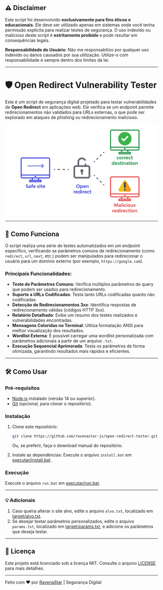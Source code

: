 ## ⚠️ Disclaimer

Este script foi desenvolvido **exclusivamente para fins éticos e educacionais**. Ele deve ser utilizado apenas em sistemas onde você tenha permissão explícita para realizar testes de segurança. O uso indevido ou malicioso deste script é **estritamente proibido** e pode resultar em consequências legais.

**Responsabilidade do Usuário**: Não me responsabilizo por qualquer uso indevido ou danos causados por sua utilização. Utilize-o com responsabilidade e sempre dentro dos limites da lei.

---

# 🛡️ Open Redirect Vulnerability Tester

Este é um script de segurança digital projetado para testar vulnerabilidades de **Open Redirect** em aplicações web. Ele verifica se um endpoint permite redirecionamentos não validados para URLs externas, o que pode ser explorado em ataques de phishing ou redirecionamento malicioso.

![](src/img/open-redirect.jpeg)

---

## 🚀 Como Funciona

O script realiza uma série de testes automatizados em um endpoint específico, verificando se parâmetros comuns de redirecionamento (como `redirect`, `url`, `next`, etc.) podem ser manipulados para redirecionar o usuário para um domínio externo (por exemplo, `https://google.com`).

### Principais Funcionalidades:
- **Teste de Parâmetros Comuns**: Verifica múltiplos parâmetros de query que podem ser usados para redirecionamento.
- **Suporte a URLs Codificadas**: Testa tanto URLs codificadas quanto não codificadas.
- **Detecção de Redirecionamentos 3xx**: Identifica respostas de redirecionamento válidas (códigos HTTP 3xx).
- **Relatório Detalhado**: Exibe um resumo dos testes realizados e vulnerabilidades encontradas.
- **Mensagens Coloridas no Terminal**: Utiliza formatação ANSI para melhor visualização dos resultados.
- **Wordlist Externa**: É possível carregar uma wordlist personalizada com parâmetros adicionais a partir de um arquivo `.txt`.
- **Execução Sequencial Aprimorada**: Testa os parâmetros de forma otimizada, garantindo resultados mais rápidos e eficientes.

---

## 🛠️ Como Usar

### Pré-requisitos
- [Node.js](https://nodejs.org/) instalado (versão 14 ou superior).
- [Git](https://git-scm.com/) (opcional, para clonar o repositório).

### Instalação
1. Clone este repositório:
   ```bash
   git clone https://github.com/ravenastar-js/open-redirect-tester.git
   ```
   Ou, se preferir, faça o download manual do repositório.

2. Instale as dependências: Execute o arquivo `install.bat` em [executar/install.bat](executar/install.bat).

### Execução

Execute o arquivo `run.bat` em [executar/run.bat](executar/run.bat).

---

### 💡 Adicionais

1. Caso queira alterar o site alvo, edite o arquivo `alvo.txt`, localizado em [target/alvo.txt](target/alvo.txt).
2. Se desejar testar parâmetros personalizados, edite o arquivo `params.txt`, localizado em [target/params.txt](target/params.txt), e adicione os parâmetros que deseja testar.

---

## 📝 Licença

Este projeto está licenciado sob a licença MIT. Consulte o arquivo [LICENSE](LICENSE) para mais detalhes.

---

Feito com ❤️ por [RavenaStar](https://github.com/ravenastar-js) | Segurança Digital

